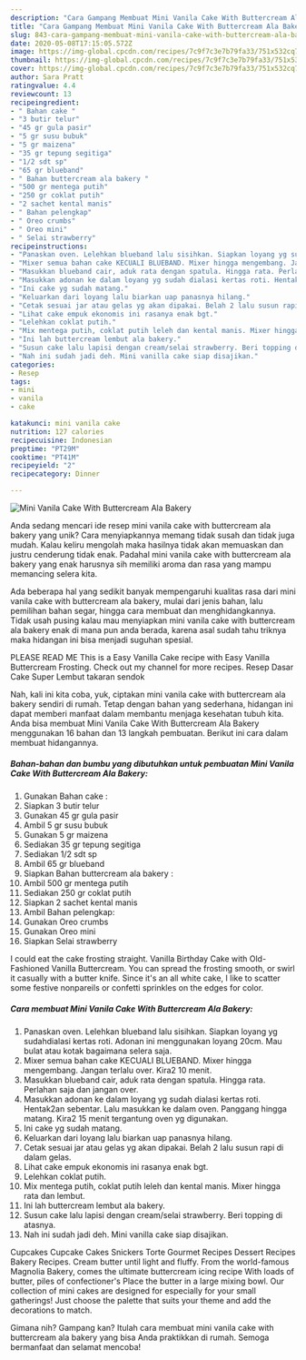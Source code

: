 ```yaml
---
description: "Cara Gampang Membuat Mini Vanila Cake With Buttercream Ala Bakery Anti Gagal"
title: "Cara Gampang Membuat Mini Vanila Cake With Buttercream Ala Bakery Anti Gagal"
slug: 843-cara-gampang-membuat-mini-vanila-cake-with-buttercream-ala-bakery-anti-gagal
date: 2020-05-08T17:15:05.572Z
image: https://img-global.cpcdn.com/recipes/7c9f7c3e7b79fa33/751x532cq70/mini-vanila-cake-with-buttercream-ala-bakery-foto-resep-utama.jpg
thumbnail: https://img-global.cpcdn.com/recipes/7c9f7c3e7b79fa33/751x532cq70/mini-vanila-cake-with-buttercream-ala-bakery-foto-resep-utama.jpg
cover: https://img-global.cpcdn.com/recipes/7c9f7c3e7b79fa33/751x532cq70/mini-vanila-cake-with-buttercream-ala-bakery-foto-resep-utama.jpg
author: Sara Pratt
ratingvalue: 4.4
reviewcount: 13
recipeingredient:
- " Bahan cake "
- "3 butir telur"
- "45 gr gula pasir"
- "5 gr susu bubuk"
- "5 gr maizena"
- "35 gr tepung segitiga"
- "1/2 sdt sp"
- "65 gr blueband"
- " Bahan buttercream ala bakery "
- "500 gr mentega putih"
- "250 gr coklat putih"
- "2 sachet kental manis"
- " Bahan pelengkap"
- " Oreo crumbs"
- " Oreo mini"
- " Selai strawberry"
recipeinstructions:
- "Panaskan oven. Lelehkan blueband lalu sisihkan. Siapkan loyang yg sudahdialasi kertas roti. Adonan ini menggunakan loyang 20cm. Mau bulat atau kotak bagaimana selera saja."
- "Mixer semua bahan cake KECUALI BLUEBAND. Mixer hingga mengembang. Jangan terlalu over. Kira2 10 menit."
- "Masukkan blueband cair, aduk rata dengan spatula. Hingga rata. Perlahan saja dan jangan over."
- "Masukkan adonan ke dalam loyang yg sudah dialasi kertas roti. Hentak2an sebentar. Lalu masukkan ke dalam oven. Panggang hingga matang. Kira2 15 menit tergantung oven yg digunakan."
- "Ini cake yg sudah matang."
- "Keluarkan dari loyang lalu biarkan uap panasnya hilang."
- "Cetak sesuai jar atau gelas yg akan dipakai. Belah 2 lalu susun rapi di dalam gelas."
- "Lihat cake empuk ekonomis ini rasanya enak bgt."
- "Lelehkan coklat putih."
- "Mix mentega putih, coklat putih leleh dan kental manis. Mixer hingga rata dan lembut."
- "Ini lah buttercream lembut ala bakery."
- "Susun cake lalu lapisi dengan cream/selai strawberry. Beri topping di atasnya."
- "Nah ini sudah jadi deh. Mini vanilla cake siap disajikan."
categories:
- Resep
tags:
- mini
- vanila
- cake

katakunci: mini vanila cake 
nutrition: 127 calories
recipecuisine: Indonesian
preptime: "PT29M"
cooktime: "PT41M"
recipeyield: "2"
recipecategory: Dinner

---
```



![Mini Vanila Cake With Buttercream Ala Bakery](https://img-global.cpcdn.com/recipes/7c9f7c3e7b79fa33/751x532cq70/mini-vanila-cake-with-buttercream-ala-bakery-foto-resep-utama.jpg)

Anda sedang mencari ide resep mini vanila cake with buttercream ala bakery yang unik? Cara menyiapkannya memang tidak susah dan tidak juga mudah. Kalau keliru mengolah maka hasilnya tidak akan memuaskan dan justru cenderung tidak enak. Padahal mini vanila cake with buttercream ala bakery yang enak harusnya sih memiliki aroma dan rasa yang mampu memancing selera kita.

Ada beberapa hal yang sedikit banyak mempengaruhi kualitas rasa dari mini vanila cake with buttercream ala bakery, mulai dari jenis bahan, lalu pemilihan bahan segar, hingga cara membuat dan menghidangkannya. Tidak usah pusing kalau mau menyiapkan mini vanila cake with buttercream ala bakery enak di mana pun anda berada, karena asal sudah tahu triknya maka hidangan ini bisa menjadi suguhan spesial.

PLEASE READ ME This is a Easy Vanilla Cake recipe with Easy Vanilla Buttercream Frosting. Check out my channel for more recipes. Resep Dasar Cake Super Lembut takaran sendok


Nah, kali ini kita coba, yuk, ciptakan mini vanila cake with buttercream ala bakery sendiri di rumah. Tetap dengan bahan yang sederhana, hidangan ini dapat memberi manfaat dalam membantu menjaga kesehatan tubuh kita. Anda bisa membuat Mini Vanila Cake With Buttercream Ala Bakery menggunakan 16 bahan dan 13 langkah pembuatan. Berikut ini cara dalam membuat hidangannya.

<!--inarticleads1-->

##### Bahan-bahan dan bumbu yang dibutuhkan untuk pembuatan Mini Vanila Cake With Buttercream Ala Bakery:

1. Gunakan  Bahan cake :
1. Siapkan 3 butir telur
1. Gunakan 45 gr gula pasir
1. Ambil 5 gr susu bubuk
1. Gunakan 5 gr maizena
1. Sediakan 35 gr tepung segitiga
1. Sediakan 1/2 sdt sp
1. Ambil 65 gr blueband
1. Siapkan  Bahan buttercream ala bakery :
1. Ambil 500 gr mentega putih
1. Sediakan 250 gr coklat putih
1. Siapkan 2 sachet kental manis
1. Ambil  Bahan pelengkap:
1. Gunakan  Oreo crumbs
1. Gunakan  Oreo mini
1. Siapkan  Selai strawberry


I could eat the cake frosting straight. Vanilla Birthday Cake with Old-Fashioned Vanilla Buttercream. You can spread the frosting smooth, or swirl it casually with a butter knife. Since it&#39;s an all white cake, I like to scatter some festive nonpareils or confetti sprinkles on the edges for color. 

<!--inarticleads2-->

##### Cara membuat Mini Vanila Cake With Buttercream Ala Bakery:

1. Panaskan oven. Lelehkan blueband lalu sisihkan. Siapkan loyang yg sudahdialasi kertas roti. Adonan ini menggunakan loyang 20cm. Mau bulat atau kotak bagaimana selera saja.
1. Mixer semua bahan cake KECUALI BLUEBAND. Mixer hingga mengembang. Jangan terlalu over. Kira2 10 menit.
1. Masukkan blueband cair, aduk rata dengan spatula. Hingga rata. Perlahan saja dan jangan over.
1. Masukkan adonan ke dalam loyang yg sudah dialasi kertas roti. Hentak2an sebentar. Lalu masukkan ke dalam oven. Panggang hingga matang. Kira2 15 menit tergantung oven yg digunakan.
1. Ini cake yg sudah matang.
1. Keluarkan dari loyang lalu biarkan uap panasnya hilang.
1. Cetak sesuai jar atau gelas yg akan dipakai. Belah 2 lalu susun rapi di dalam gelas.
1. Lihat cake empuk ekonomis ini rasanya enak bgt.
1. Lelehkan coklat putih.
1. Mix mentega putih, coklat putih leleh dan kental manis. Mixer hingga rata dan lembut.
1. Ini lah buttercream lembut ala bakery.
1. Susun cake lalu lapisi dengan cream/selai strawberry. Beri topping di atasnya.
1. Nah ini sudah jadi deh. Mini vanilla cake siap disajikan.


Cupcakes Cupcake Cakes Snickers Torte Gourmet Recipes Dessert Recipes Bakery Recipes. Cream butter until light and fluffy. From the world-famous Magnolia Bakery, comes the ultimate buttercream icing recipe With loads of butter, piles of confectioner&#39;s Place the butter in a large mixing bowl. Our collection of mini cakes are designed for especially for your small gatherings! Just choose the palette that suits your theme and add the decorations to match. 

Gimana nih? Gampang kan? Itulah cara membuat mini vanila cake with buttercream ala bakery yang bisa Anda praktikkan di rumah. Semoga bermanfaat dan selamat mencoba!
